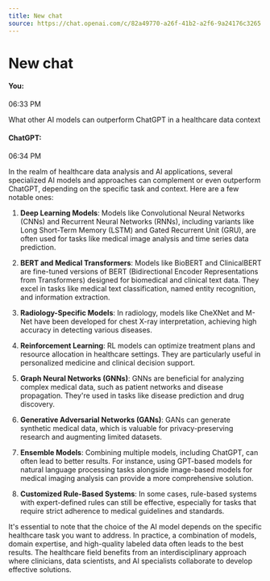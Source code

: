 ```yaml
---
title: New chat
source: https://chat.openai.com/c/82a49770-a26f-41b2-a2f6-9a24176c3265
---
```


# New chat

#### You:
<time datetime="2023-09-13T22:33:57.151Z" title="9/13/2023, 6:33:57 PM">06:33 PM</time>

What other AI models can outperform ChatGPT in a healthcare data context

#### ChatGPT:
<time datetime="2023-09-13T22:34:01.826Z" title="9/13/2023, 6:34:01 PM">06:34 PM</time>

In the realm of healthcare data analysis and AI applications, several specialized AI models and approaches can complement or even outperform ChatGPT, depending on the specific task and context. Here are a few notable ones:

1. **Deep Learning Models**: Models like Convolutional Neural Networks (CNNs) and Recurrent Neural Networks (RNNs), including variants like Long Short-Term Memory (LSTM) and Gated Recurrent Unit (GRU), are often used for tasks like medical image analysis and time series data prediction.

2. **BERT and Medical Transformers**: Models like BioBERT and ClinicalBERT are fine-tuned versions of BERT (Bidirectional Encoder Representations from Transformers) designed for biomedical and clinical text data. They excel in tasks like medical text classification, named entity recognition, and information extraction.

3. **Radiology-Specific Models**: In radiology, models like CheXNet and M-Net have been developed for chest X-ray interpretation, achieving high accuracy in detecting various diseases.

4. **Reinforcement Learning**: RL models can optimize treatment plans and resource allocation in healthcare settings. They are particularly useful in personalized medicine and clinical decision support.

5. **Graph Neural Networks (GNNs)**: GNNs are beneficial for analyzing complex medical data, such as patient networks and disease propagation. They're used in tasks like disease prediction and drug discovery.

6. **Generative Adversarial Networks (GANs)**: GANs can generate synthetic medical data, which is valuable for privacy-preserving research and augmenting limited datasets.

7. **Ensemble Models**: Combining multiple models, including ChatGPT, can often lead to better results. For instance, using GPT-based models for natural language processing tasks alongside image-based models for medical imaging analysis can provide a more comprehensive solution.

8. **Customized Rule-Based Systems**: In some cases, rule-based systems with expert-defined rules can still be effective, especially for tasks that require strict adherence to medical guidelines and standards.

It's essential to note that the choice of the AI model depends on the specific healthcare task you want to address. In practice, a combination of models, domain expertise, and high-quality labeled data often leads to the best results. The healthcare field benefits from an interdisciplinary approach where clinicians, data scientists, and AI specialists collaborate to develop effective solutions.
